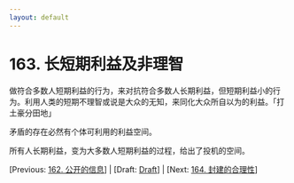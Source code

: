 ```yaml
---
layout: default
---
```

# 163. 长短期利益及非理智

做符合多数人短期利益的行为，来对抗符合多数人长期利益，但短期利益小的行为。利用人类的短期不理智或说是大众的无知，来同化大众所自以为的利益。「打土豪分田地」

矛盾的存在必然有个体可利用的利益空间。

所有人长期利益，变为大多数人短期利益的过程，给出了投机的空间。

[Previous: [162. 公开的信息](162.md)] | [Draft: [Draft](../Draft.md)] | [Next: [164. 封建的合理性](164.md)]